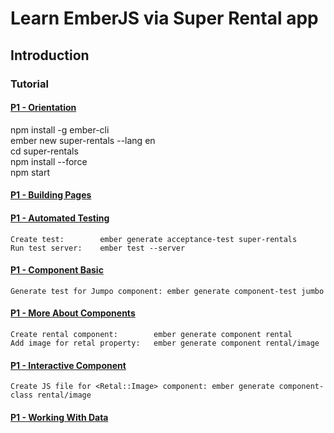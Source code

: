 # Learn EmberJS via Super Rental app
## Introduction

### Tutorial

#### [P1 - Orientation](https://guides.emberjs.com/release/tutorial/part-1/orientation/)
   npm install -g ember-cli  
   ember new super-rentals --lang en  
   cd super-rentals  
   npm install --force  
   npm start

#### [P1 - Building Pages](https://guides.emberjs.com/release/tutorial/part-1/building-pages/)

#### [P1 - Automated Testing](https://guides.emberjs.com/release/tutorial/part-1/automated-testing/)
    Create test:        ember generate acceptance-test super-rentals
    Run test server:    ember test --server

#### [P1 - Component Basic](https://guides.emberjs.com/release/tutorial/part-1/component-basics/)
    Generate test for Jumpo component: ember generate component-test jumbo

#### [P1 - More About Components](https://guides.emberjs.com/release/tutorial/part-1/more-about-components/)
    Create rental component:        ember generate component rental
    Add image for retal property:   ember generate component rental/image


#### [P1 - Interactive Component](https://guides.emberjs.com/release/tutorial/part-1/interactive-components/)
    Create JS file for <Retal::Image> component: ember generate component-class rental/image

#### [P1 - Working With Data](https://guides.emberjs.com/release/tutorial/part-1/working-with-data/)